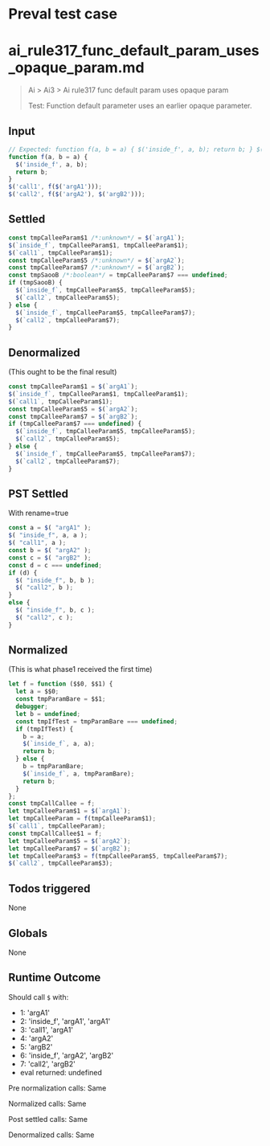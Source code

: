 # Preval test case

# ai_rule317_func_default_param_uses_opaque_param.md

> Ai > Ai3 > Ai rule317 func default param uses opaque param
>
> Test: Function default parameter uses an earlier opaque parameter.

## Input

`````js filename=intro
// Expected: function f(a, b = a) { $('inside_f', a, b); return b; } $('call1', f($('argA1'))); $('call2', f($('argA2'), $('argB2')));
function f(a, b = a) {
  $('inside_f', a, b);
  return b;
}
$('call1', f($('argA1')));
$('call2', f($('argA2'), $('argB2')));
`````


## Settled


`````js filename=intro
const tmpCalleeParam$1 /*:unknown*/ = $(`argA1`);
$(`inside_f`, tmpCalleeParam$1, tmpCalleeParam$1);
$(`call1`, tmpCalleeParam$1);
const tmpCalleeParam$5 /*:unknown*/ = $(`argA2`);
const tmpCalleeParam$7 /*:unknown*/ = $(`argB2`);
const tmpSaooB /*:boolean*/ = tmpCalleeParam$7 === undefined;
if (tmpSaooB) {
  $(`inside_f`, tmpCalleeParam$5, tmpCalleeParam$5);
  $(`call2`, tmpCalleeParam$5);
} else {
  $(`inside_f`, tmpCalleeParam$5, tmpCalleeParam$7);
  $(`call2`, tmpCalleeParam$7);
}
`````


## Denormalized
(This ought to be the final result)

`````js filename=intro
const tmpCalleeParam$1 = $(`argA1`);
$(`inside_f`, tmpCalleeParam$1, tmpCalleeParam$1);
$(`call1`, tmpCalleeParam$1);
const tmpCalleeParam$5 = $(`argA2`);
const tmpCalleeParam$7 = $(`argB2`);
if (tmpCalleeParam$7 === undefined) {
  $(`inside_f`, tmpCalleeParam$5, tmpCalleeParam$5);
  $(`call2`, tmpCalleeParam$5);
} else {
  $(`inside_f`, tmpCalleeParam$5, tmpCalleeParam$7);
  $(`call2`, tmpCalleeParam$7);
}
`````


## PST Settled
With rename=true

`````js filename=intro
const a = $( "argA1" );
$( "inside_f", a, a );
$( "call1", a );
const b = $( "argA2" );
const c = $( "argB2" );
const d = c === undefined;
if (d) {
  $( "inside_f", b, b );
  $( "call2", b );
}
else {
  $( "inside_f", b, c );
  $( "call2", c );
}
`````


## Normalized
(This is what phase1 received the first time)

`````js filename=intro
let f = function ($$0, $$1) {
  let a = $$0;
  const tmpParamBare = $$1;
  debugger;
  let b = undefined;
  const tmpIfTest = tmpParamBare === undefined;
  if (tmpIfTest) {
    b = a;
    $(`inside_f`, a, a);
    return b;
  } else {
    b = tmpParamBare;
    $(`inside_f`, a, tmpParamBare);
    return b;
  }
};
const tmpCallCallee = f;
let tmpCalleeParam$1 = $(`argA1`);
let tmpCalleeParam = f(tmpCalleeParam$1);
$(`call1`, tmpCalleeParam);
const tmpCallCallee$1 = f;
let tmpCalleeParam$5 = $(`argA2`);
let tmpCalleeParam$7 = $(`argB2`);
let tmpCalleeParam$3 = f(tmpCalleeParam$5, tmpCalleeParam$7);
$(`call2`, tmpCalleeParam$3);
`````


## Todos triggered


None


## Globals


None


## Runtime Outcome


Should call `$` with:
 - 1: 'argA1'
 - 2: 'inside_f', 'argA1', 'argA1'
 - 3: 'call1', 'argA1'
 - 4: 'argA2'
 - 5: 'argB2'
 - 6: 'inside_f', 'argA2', 'argB2'
 - 7: 'call2', 'argB2'
 - eval returned: undefined

Pre normalization calls: Same

Normalized calls: Same

Post settled calls: Same

Denormalized calls: Same
